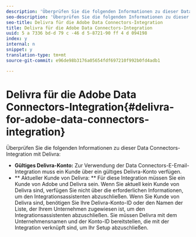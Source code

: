 ```yaml
---
description: 'Überprüfen Sie die folgenden Informationen zu dieser Data Connectors-Integration mit Delivra. '
seo-description: 'Überprüfen Sie die folgenden Informationen zu dieser Data Connectors-Integration mit Delivra. '
seo-title: Delivra für die Adobe Data Connectors-Integration
title: Delivra für die Adobe Data Connectors-Integration
uuid: 5 a 7336 bd-d 79 c -46 d 5-8721-90 ff 4 d 094198
index: y
internal: n
snippet: y
translation-type: tm+mt
source-git-commit: e96de98b3176a05654fdf697210f992b0fd4adb1

---
```



# Delivra für die Adobe Data Connectors-Integration{#delivra-for-adobe-data-connectors-integration}

Überprüfen Sie die folgenden Informationen zu dieser Data Connectors-Integration mit Delivra:

* **Gültiges Delivra-Konto:** Zur Verwendung der Data Connectors-E-Email-Integration muss ein Kunde über ein gültiges Delivra-Konto verfügen.
* ** Aktueller Kunde von Delivra: ** Für diese Integration müssen Sie ein Kunde von Adobe und Delivra sein. Wenn Sie aktuell kein Kunde von Delivra sind, verfügen Sie nicht über die erforderlichen Informationen, um den Integrationsassistenten abzuschließen. Wenn Sie Kunde von Delivra sind, benötigen Sie Ihre Delivra-Konto-ID oder den Namen der Liste, der Ihrem Unternehmen zugewiesen ist, um den Integrationsassistenten abzuschließen. Sie müssen Delivra mit dem Unternehmensnamen und der Konto-ID bereitstellen, die mit der Integration verknüpft sind, um Ihr Setup abzuschließen.

